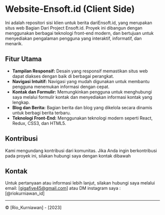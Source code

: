 # Website-Ensoft.id (Client Side)

Ini adalah repositori sisi klien untuk berita dariEnsoft.id, yang merupakan situs web Bagian Dari Project Ensoft.id.
Proyek ini dibangun dengan menggunakan berbagai teknologi front-end modern, dan bertujuan untuk menyediakan pengalaman pengguna yang interaktif, informatif, dan menarik.

## Fitur Utama

- **Tampilan Responsif:** Desain yang responsif memastikan situs web dapat diakses dengan baik di berbagai perangkat.
- **Navigasi Intuitif:** Navigasi yang mudah digunakan untuk membantu pengguna menemukan informasi dengan cepat.
- **Kontak dan Formulir:** Memungkinkan pengguna untuk menghubungi saya melalui formulir kontak dan menyediakan informasi kontak yang lengkap.
- **Blog dan Berita:** Bagian berita dan blog yang dikelola secara dinamis untuk berbagi berita terbaru.
- **Teknologi Front-End:** Menggunakan teknologi modern seperti React, Redux, CSS3, dan HTML5.

## Kontribusi

Kami mengundang kontribusi dari komunitas. Jika Anda ingin berkontribusi pada proyek ini, silakan hubungi saya dengan kontak dibawah

## Kontak

Untuk pertanyaan atau informasi lebih lanjut, silakan hubungi saya melalui email: [gigafive45@gmail.com]
atau DM instagram saya :
[@riokurniawan_id]

---

© [Rio_Kurniawan] - [2023]
